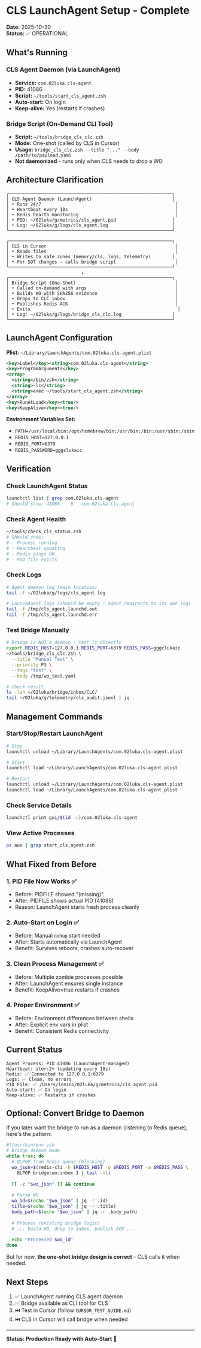 # CLS LaunchAgent Setup - Complete

**Date:** 2025-10-30  
**Status:** ✅ OPERATIONAL

## What's Running

### CLS Agent Daemon (via LaunchAgent)
- **Service:** `com.02luka.cls-agent`
- **PID:** 41086
- **Script:** `~/tools/start_cls_agent.zsh`
- **Auto-start:** On login
- **Keep-alive:** Yes (restarts if crashes)

### Bridge Script (On-Demand CLI Tool)
- **Script:** `~/tools/bridge_cls_clc.zsh`
- **Mode:** One-shot (called by CLS in Cursor)
- **Usage:** `bridge_cls_clc.zsh --title "..." --body /path/to/payload.yaml`
- **Not daemonized** - runs only when CLS needs to drop a WO

## Architecture Clarification

```
┌─────────────────────────────────────────────────────────────┐
│ CLS Agent Daemon (LaunchAgent)                              │
│ • Runs 24/7                                                  │
│ • Heartbeat every 10s                                        │
│ • Redis health monitoring                                    │
│ • PID: ~/02luka/g/metrics/cls_agent.pid                     │
│ • Log: ~/02luka/g/logs/cls_agent.log                        │
└─────────────────────────────────────────────────────────────┘

┌─────────────────────────────────────────────────────────────┐
│ CLS in Cursor                                                │
│ • Reads files                                                │
│ • Writes to safe zones (memory/cls, logs, telemetry)        │
│ • For SOT changes → calls bridge script                      │
└─────────────────────────────────────────────────────────────┘
                            ↓
┌─────────────────────────────────────────────────────────────┐
│ Bridge Script (One-Shot)                                     │
│ • Called on-demand with args                                 │
│ • Builds WO with SHA256 evidence                             │
│ • Drops to CLC inbox                                         │
│ • Publishes Redis ACK                                        │
│ • Exits                                                       │
│ • Log: ~/02luka/g/logs/bridge_cls_clc.log                   │
└─────────────────────────────────────────────────────────────┘
```

## LaunchAgent Configuration

**Plist:** `~/Library/LaunchAgents/com.02luka.cls-agent.plist`

```xml
<key>Label</key><string>com.02luka.cls-agent</string>
<key>ProgramArguments</key>
<array>
  <string>/bin/zsh</string>
  <string>-lc</string>
  <string>exec ~/tools/start_cls_agent.zsh</string>
</array>
<key>RunAtLoad</key><true/>
<key>KeepAlive</key><true/>
```

**Environment Variables Set:**
- `PATH=/usr/local/bin:/opt/homebrew/bin:/usr/bin:/bin:/usr/sbin:/sbin`
- `REDIS_HOST=127.0.0.1`
- `REDIS_PORT=6379`
- `REDIS_PASSWORD=gggclukaic`

## Verification

### Check LaunchAgent Status
```bash
launchctl list | grep com.02luka.cls-agent
# Should show: 41086	0	com.02luka.cls-agent
```

### Check Agent Health
```bash
~/tools/check_cls_status.zsh
# Should show:
# - Process running
# - Heartbeat updating
# - Redis pings OK
# - PID file exists
```

### Check Logs
```bash
# Agent daemon log (main location)
tail -f ~/02luka/g/logs/cls_agent.log

# LaunchAgent logs (should be empty - agent redirects to its own log)
tail -f /tmp/cls_agent.launchd.out
tail -f /tmp/cls_agent.launchd.err
```

### Test Bridge Manually
```bash
# Bridge is NOT a daemon - test it directly
export REDIS_HOST=127.0.0.1 REDIS_PORT=6379 REDIS_PASS=gggclukaic
~/tools/bridge_cls_clc.zsh \
  --title "Manual Test" \
  --priority P3 \
  --tags "test" \
  --body /tmp/wo_test.yaml

# Check result
ls -lah ~/02luka/bridge/inbox/CLC/
tail ~/02luka/g/telemetry/cls_audit.jsonl | jq .
```

## Management Commands

### Start/Stop/Restart LaunchAgent
```bash
# Stop
launchctl unload ~/Library/LaunchAgents/com.02luka.cls-agent.plist

# Start
launchctl load ~/Library/LaunchAgents/com.02luka.cls-agent.plist

# Restart
launchctl unload ~/Library/LaunchAgents/com.02luka.cls-agent.plist
launchctl load ~/Library/LaunchAgents/com.02luka.cls-agent.plist
```

### Check Service Details
```bash
launchctl print gui/$(id -u)/com.02luka.cls-agent
```

### View Active Processes
```bash
ps aux | grep start_cls_agent.zsh
```

## What Fixed from Before

### 1. **PID File Now Works** ✅
- Before: PIDFILE showed "(missing)"
- After: PIDFILE shows actual PID (41086)
- Reason: LaunchAgent starts fresh process cleanly

### 2. **Auto-Start on Login** ✅
- Before: Manual `nohup` start needed
- After: Starts automatically via LaunchAgent
- Benefit: Survives reboots, crashes auto-recover

### 3. **Clean Process Management** ✅
- Before: Multiple zombie processes possible
- After: LaunchAgent ensures single instance
- Benefit: KeepAlive=true restarts if crashes

### 4. **Proper Environment** ✅
- Before: Environment differences between shells
- After: Explicit env vars in plist
- Benefit: Consistent Redis connectivity

## Current Status

```
Agent Process: PID 41086 (LaunchAgent-managed)
Heartbeat: iter:2+ (updating every 10s)
Redis: ✅ Connected to 127.0.0.1:6379
Logs: ✅ Clean, no errors
PID File: ✅ /Users/icmini/02luka/g/metrics/cls_agent.pid
Auto-start: ✅ On login
Keep-alive: ✅ Restarts if crashes
```

## Optional: Convert Bridge to Daemon

If you later want the bridge to run as a daemon (listening to Redis queue), here's the pattern:

```zsh
#!/usr/bin/env zsh
# Bridge daemon mode
while true; do
  # BLPOP from Redis queue (blocking)
  wo_json=$(redis-cli -h $REDIS_HOST -p $REDIS_PORT -a $REDIS_PASS \
    BLPOP bridge:wo:inbox 1 | tail -n1)
  
  [[ -z "$wo_json" ]] && continue
  
  # Parse WO
  wo_id=$(echo "$wo_json" | jq -r .id)
  title=$(echo "$wo_json" | jq -r .title)
  body_path=$(echo "$wo_json" | jq -r .body_path)
  
  # Process (existing bridge logic)
  # ... build WO, drop to inbox, publish ACK ...
  
  echo "Processed $wo_id"
done
```

But for now, **the one-shot bridge design is correct** - CLS calls it when needed.

## Next Steps

1. ✅ LaunchAgent running CLS agent daemon
2. ✅ Bridge available as CLI tool for CLS
3. ⏭️ Test in Cursor (follow `CURSOR_TEST_GUIDE.md`)
4. ⏭️ CLS in Cursor will call bridge when needed

---

**Status: Production Ready with Auto-Start** 🚀
